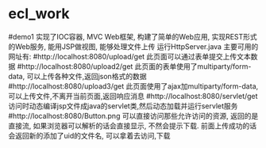 # ecl_work
#demo1
实现了IOC容器, MVC Web框架, 构建了简单的Web应用, 实现REST形式的Web服务, 能用JSP做视图, 能够处理文件上传
运行HttpServer.java
主要可用的网址有:
#http://localhost:8080/upload/get
此页面可以通过表单提交上传文本数据
#http://localhost:8080/upload2/get
此页面的表单使用了multiparty/form-data, 可以上传各种文件,返回json格式的数据
#http://localhost:8080/upload3/get
此页面使用了ajax加multiparty/form-data, 可以上传文件,不离开当前页面,返回响应消息
#http://localhost:8080/servlet/get
访问时动态编译jsp文件成java的servlet类,然后动态加载并运行servlet服务
#http://localhost:8080/Button.png
可以直接访问那些允许访问的资源, 返回的是直接流, 如果浏览器可以解析的话会直接显示, 不然会提示下载.
前面上传成功的话会返回新的添加了uid的文件名, 可以拿着去访问,下载

